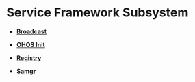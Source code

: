 # Service Framework Subsystem<a name="EN-US_TOPIC_0000001054879484"></a>

-   **[Broadcast](broadcast.md)**  

-   **[OHOS Init](ohos-init.md)**  

-   **[Registry](registry.md)**  

-   **[Samgr](samgr.md)**  


